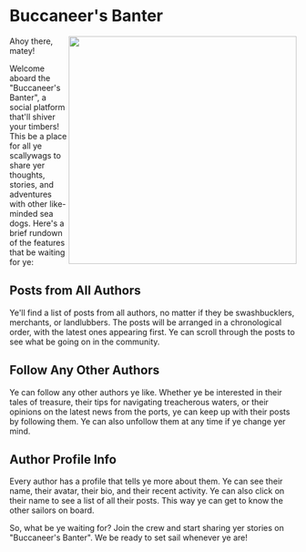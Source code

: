 # Buccaneer's Banter

<img src="https://images.fineartamerica.com/images-medium-large/edward-teach-blackbeard-the-pirate-colored-engraving-18th-c-granger.jpg" align="right" height="400px" />

Ahoy there, matey!

Welcome aboard the "Buccaneer's Banter", a social platform that'll shiver your timbers! This be a place for all ye scallywags to share yer thoughts, stories, and adventures with other like-minded sea dogs. Here's a brief rundown of the features that be waiting for ye:

## Posts from All Authors

Ye'll find a list of posts from all authors, no matter if they be swashbucklers, merchants, or landlubbers. The posts will be arranged in a chronological order, with the latest ones appearing first. Ye can scroll through the posts to see what be going on in the community.


## Follow Any Other Authors

Ye can follow any other authors ye like. Whether ye be interested in their tales of treasure, their tips for navigating treacherous waters, or their opinions on the latest news from the ports, ye can keep up with their posts by following them. Ye can also unfollow them at any time if ye change yer mind.

## Author Profile Info

Every author has a profile that tells ye more about them. Ye can see their name, their avatar, their bio, and their recent activity. Ye can also click on their name to see a list of all their posts. This way ye can get to know the other sailors on board.

So, what be ye waiting for? Join the crew and start sharing yer stories on "Buccaneer's Banter". We be ready to set sail whenever ye are!